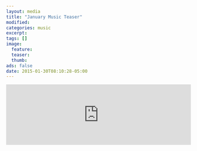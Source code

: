 ```yaml
---
layout: media
title: "January Music Teaser"
modified:
categories: music
excerpt:
tags: []
image:
  feature:
  teaser:
  thumb:
ads: false
date: 2015-01-30T08:10:28-05:00
---
```


<iframe width="100%" height="166" scrolling="no" frameborder="no" src="https://w.soundcloud.com/player/?url=https%3A//api.soundcloud.com/tracks/188728186&amp;color=ff5500&amp;auto_play=false&amp;hide_related=false&amp;show_comments=true&amp;show_user=true&amp;show_reposts=false"></iframe>
